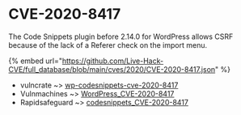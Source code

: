 # CVE-2020-8417

The Code Snippets plugin before 2.14.0 for WordPress allows CSRF because of the lack of a Referer check on the import menu.

{% embed url="https://github.com/Live-Hack-CVE/full_database/blob/main/cves/2020/CVE-2020-8417.json" %}


* vulncrate ~> [wp-codesnippets-cve-2020-8417](https://www.alice-snow.ru/2020/database/cve-2020-8417/wp-codesnippets-cve-2020-8417-vulncrate)
* Vulnmachines ~> [WordPress_CVE-2020-8417](https://www.alice-snow.ru/2020/database/cve-2020-8417/wordpress_cve-2020-8417-vulnmachines)
* Rapidsafeguard ~> [codesnippets_CVE-2020-8417](https://www.alice-snow.ru/2020/database/cve-2020-8417/codesnippets_cve-2020-8417-rapidsafeguard)